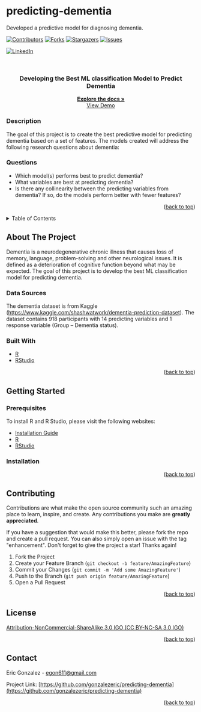 # predicting-dementia
Developed a predictive model for diagnosing dementia.

<div id="top"></div>
<!--
*** Thanks for checking out the Best-README-Template. If you have a suggestion
*** that would make this better, please fork the repo and create a pull request
*** or simply open an issue with the tag "enhancement".
*** Don't forget to give the project a star!
*** Thanks again! Now go create something AMAZING! :D
-->



<!-- PROJECT SHIELDS -->
<!--
*** I'm using markdown "reference style" links for readability.
*** Reference links are enclosed in brackets [ ] instead of parentheses ( ).
*** See the bottom of this document for the declaration of the reference variables
*** for contributors-url, forks-url, etc. This is an optional, concise syntax you may use.
*** https://www.markdownguide.org/basic-syntax/#reference-style-links
-->
[![Contributors][contributors-shield]][contributors-url]
[![Forks][forks-shield]][forks-url]
[![Stargazers][stars-shield]][stars-url]
[![Issues][issues-shield]][issues-url]
<!-- [![MIT License][license-shield]][license-url] -->
[![LinkedIn][linkedin-shield]][linkedin-url]


<!-- PROJECT LOGO -->
<br />

<h3 align="center"> Developing the Best ML classification Model to Predict Dementia</h3>

  <p align="center">
    <a href="https://github.com/gonzalezeric/predicting-dementia/tree/main/docs"><strong>Explore the docs »</strong></a>
    <br />
    <a href="https://youtu.be/C5DD490NRKM">View Demo</a>
  </p>
</div>

### Description

The goal of this project is to create the best predictive model for predicting dementia based on a set of features. The models created will address the following research questions about dementia:

### Questions

* Which model(s) performs best to predict dementia?
* What variables are best at predicting dementia?
* Is there any collinearity between the predicting variables from dementia? If so, do the models perform better with fewer features?

<p align="right">(<a href="#top">back to top</a>)</p>



<!-- TABLE OF CONTENTS -->
<details>
  <summary>Table of Contents</summary>
  <ol>
    <li>
      <a href="#about-the-project">About The Project</a>
      <ul>
        <li><a href="#built-with">Built With</a></li>
      </ul>
    </li>
    <li>
      <a href="#getting-started">Getting Started</a>
      <ul>
        <li><a href="#prerequisites">Prerequisites</a></li>
        <li><a href="#installation">Installation</a></li>
      </ul>
    </li>
    <li><a href="#contributing">Contributing</a></li>
    <li><a href="#license">License</a></li>
    <li><a href="#contact">Contact</a></li>

  </ol>
</details>



<!-- ABOUT THE PROJECT -->
## About The Project

Dementia is a neurodegenerative chronic illness that causes loss of memory, language, problem-solving and other neurological issues. It is defined as a deterioration of cognitive function beyond what may be expected. The goal of this project is to develop the best ML classification model for predicting dementia. 

<!-- <p align="right">(<a href="#top">back to top</a>)</p> -->

### Data Sources

The dementia dataset is from Kaggle (https://www.kaggle.com/shashwatwork/dementia-prediction-dataset). The dataset contains 918 participants with 14 predicting variables and 1 response variable (Group – Dementia status).

### Built With

* [R](https://cran.r-project.org/)
* [RStudio](https://www.rstudio.com/)

<p align="right">(<a href="#top">back to top</a>)</p>


<!-- GETTING STARTED -->
## Getting Started

<!-- This is an example of how you may give instructions on setting up your project locally.
To get a local copy up and running follow these simple example steps. -->

### Prerequisites
<!-- 
This is an example of how to list things you need to use the software and how to install them.
* npm
  ```sh
  npm install npm@latest -g
  ``` -->
To install R and R Studio, please visit the following websites:

* [Installation Guide](https://rstudio-education.github.io/hopr/starting.html)
* [R](https://cran.r-project.org/)
* [RStudio](https://www.rstudio.com/)

### Installation
<!-- 
1. Get a free API Key at [https://example.com](https://example.com)
2. Clone the repo
   ```sh
   git clone https://github.com/github_username/repo_name.git
   ```
3. Install NPM packages
   ```sh
   npm install
   ```
4. Enter your API in `config.js`
   ```js
   const API_KEY = 'ENTER YOUR API';
   ``` -->

<p align="right">(<a href="#top">back to top</a>)</p>



<!-- USAGE EXAMPLES -->
<!-- ## Usage

Use this space to show useful examples of how a project can be used. Additional screenshots, code examples and demos work well in this space. You may also link to more resources.

_For more examples, please refer to the [Documentation](https://example.com)_

<p align="right">(<a href="#top">back to top</a>)</p> -->


<!-- CONTRIBUTING -->
## Contributing

Contributions are what make the open source community such an amazing place to learn, inspire, and create. Any contributions you make are **greatly appreciated**.

If you have a suggestion that would make this better, please fork the repo and create a pull request. You can also simply open an issue with the tag "enhancement".
Don't forget to give the project a star! Thanks again!

1. Fork the Project
2. Create your Feature Branch (`git checkout -b feature/AmazingFeature`)
3. Commit your Changes (`git commit -m 'Add some AmazingFeature'`)
4. Push to the Branch (`git push origin feature/AmazingFeature`)
5. Open a Pull Request

<p align="right">(<a href="#top">back to top</a>)</p>


<!-- LICENSE -->
## License

[Attribution-NonCommercial-ShareAlike 3.0 IGO (CC BY-NC-SA 3.0 IGO)](https://creativecommons.org/licenses/by-nc-sa/3.0/igo/)

<p align="right">(<a href="#top">back to top</a>)</p>



<!-- CONTACT -->
## Contact

Eric Gonzalez - egon611@gmail.com

Project Link: [https://github.com/gonzalezeric/predicting-dementia](https://github.com/gonzalezeric/predicting-dementia)

<p align="right">(<a href="#top">back to top</a>)</p>



<!-- MARKDOWN LINKS & IMAGES -->
<!-- https://www.markdownguide.org/basic-syntax/#reference-style-links -->
[contributors-shield]: https://img.shields.io/github/contributors/gonzalezeric/predicting-dementia.svg?style=for-the-badge
[contributors-url]: https://github.com/gonzalezeric/predicting-dementia/graphs/contributors
[forks-shield]: https://img.shields.io/github/forks/gonzalezeric/predicting-dementia.svg?style=for-the-badge
[forks-url]: https://github.com/gonzalezeric/predicting-dementia/network/members
[stars-shield]: https://img.shields.io/github/stars/gonzalezeric/predicting-dementia.svg?style=for-the-badge
[stars-url]: https://github.com/gonzalezeric/predicting-dementia/stargazers
[issues-shield]: https://img.shields.io/github/issues/gonzalezeric/predicting-dementia.svg?style=for-the-badge
[issues-url]: https://github.com/gonzalezeric/predicting-dementia/issues
<!-- [license-shield]: https://img.shields.io/github/license/github_username/repo_name.svg?style=for-the-badge
[license-url]: https://github.com/gonzalezeric/predicting-dementia/blob/master/LICENSE.txt -->
[linkedin-shield]: https://img.shields.io/badge/-LinkedIn-black.svg?style=for-the-badge&logo=linkedin&colorB=555
[linkedin-url]: https://linkedin.com/in/egon611
[product-screenshot]: images/screenshot.png
